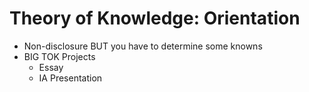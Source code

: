 # Theory of Knowledge: Orientation
- Non-disclosure BUT you have to determine some knowns 
- BIG TOK Projects
    - Essay
    - IA Presentation
